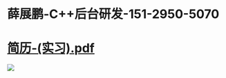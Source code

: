 # 薛展鹏-C++后台研发-151-2950-5070 
# [简历-(实习).pdf](https://github.com/K-create-xue/K-create-xue.github.io/files/7217252/review_.-.-._20210923193709.pdf)
![](https://user-images.githubusercontent.com/76169472/134500001-9af9dfc0-acd9-453b-ae14-5206cd1104aa.jpg)







